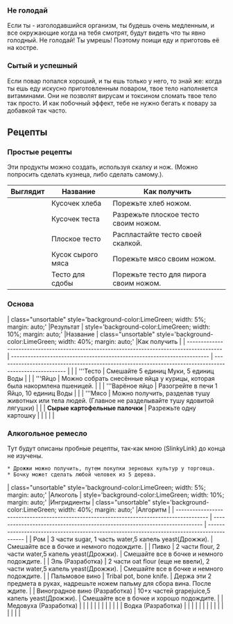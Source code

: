 ### Не голодай

Если ты - изголодавшийся организм, ты будешь очень медленным, и все
окружающие когда на тебя смотрят, будут видеть что ты явно
голодный. Не голодай\! Ты умрешь\! Поэтому поищи еду и приготовь
её на костре.

### Сытый и успешный

Если повар попался хороший, и ты ешь только у него, то знай же: когда ты
ешь еду искусно приготовленным поваром, твое тело наполняется
витаминами. Они не позволят вирусам и токсином сломать твое
тело так просто. И как побочный эффект, тебе не нужно бегать к повару
за добавкой так часто.

## Рецепты

### Простые рецепты

Эти продукты можно создать, используя скалку и нож. (Можно попросить
сделать кузнеца, либо сделать самому.).

| Выглядит | Название          | Как получить                           |
| -------- | ----------------- | -------------------------------------- |
|          | Кусочек хлеба     | Порежьте хлеб ножом.                   |
|          | Кусочек теста     | Разрежьте плоское тесто своим ножом.   |
|          | Плоское тесто     | Распластайте тесто своей скалкой.      |
|          | Кусок сырого мяса | Порежьте мясо своим ножом.             |
|          | Тесто для сдобы   | Порежьте тесто для пирога своим ножом. |

### Основа

| class="unsortable" style='background-color:LimeGreen; width: 5%; margin: auto;' |Результат | style='background-color:LimeGreen; width: 10%; margin: auto;' |Название | class="unsortable" style='background-color:LimeGreen; width: 40%; margin: auto;' |Как получить         |
| ------------------------------------------------------------------------------------------ | ----------------------------------------------------------------------- | ------------------------------------------------------------------------------------------------------ |
|                                                                                            | '''Тесто                                                                | Смешайте 5 единиц Муки, 5 единиц Воды                                                                  |
|                                                                                            | '''Яйцо                                                                 | Можно собрать снесённые яйца у курицы, которая была накормлена пшеницей.                               |
|                                                                                            | '''Варёное яйцо                                                         | Разогрейте в печи 1 Яйцо, 10 единиц Воды                                                               |
|                                                                                            | '''Мясо                                                                 | Можно получить, разделав тушу животных или тела людей. (Главное не разделывайте тушу ядовитой лягушки) |
|                                                                                            | **Сырые картофельные палочки**                                          | Разрежьте одну картошку                                                                                |
|                                                                                            |                                                                         |                                                                                                        |

### Алкогольное ремесло

Тут будут описаны пробные рецепты, так-как мною (SlinkyLink) до конца не
изучены.

`* Дрожжи можно получить, путем покупки зерновых культур у торговца.`
`* Бочку может сделать любой человек из 5 дерева.`

| class="unsortable" style='background-color:LimeGreen; width: 5%; margin: auto;' |Алкоголь | style='background-color:LimeGreen; width: 10%; margin: auto;' |Ингридиенты | class="unsortable" style='background-color:LimeGreen; width: 40%; margin: auto;' |Алгоритм |
| ----------------------------------------------------------------------------------------- | -------------------------------------------------------------------------- | ------------------------------------------------------------------------------------------ |
| Ром                                                                                       | 3 части sugar, 1 часть water,5 капель yeast(Дрожжи).                       | Смешайте все в бочке и немного подождите.                                                  |
| Пивко                                                                                     | 2 части flour, 2 части water,5 капель yeast(Дрожжи).                       | Смешайте все в бочке и немного подождите.                                                  |
| Эль (Разработка)                                                                          | 2 части oat flour (еще не ввели), 2 части water,5 капель yeast(Дрожжи).    | Смешайте все в бочке и немного подождите.                                                  |
| Пальмовое вино                                                                            | Tribal pot, bone knife.                                                    | Держа эти 2 предмета в руках, надрешьте ножем пальму для сбора вина. После ждите.          |
| Виноградное вино (Разработка)                                                             | 10+x частей grapejuice,5 капель yeast(Дрожжи).                             | Смешайте все в бочке и хорошо подождите.                                                   |
| Медовуха (Разработка)                                                                     |                                                                            |                                                                                            |
|                                                                                           |                                                                            |                                                                                            |
|                                                                                           |                                                                            |                                                                                            |
| Водка (Разработка)                                                                        |                                                                            |                                                                                            |
|                                                                                           |                                                                            |                                                                                            |
|                                                                                           |                                                                            |                                                                                            |
|                                                                                           |                                                                            |                                                                                            |